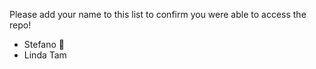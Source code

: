 ﻿Please add your name to this list to confirm you were able to access the repo!
- Stefano 🍄
- Linda Tam 